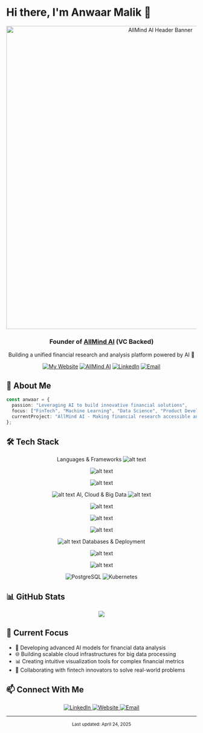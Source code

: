 # Hi there, I'm Anwaar Malik 👋

<div align="center">
  <a href="https://useallmind.ai/" target="_blank">
    <img src="https://mir-s3-cdn-cf.behance.net/project_modules/max_1200/4ff07986208593.5d9a654e92f36.gif" alt="AllMind AI Header Banner" width="800"/>
  </a>
</div>

<div align="center">
  <h3>Founder of <a href="https://useallmind.ai/" target="_blank">AllMind AI</a> (VC Backed)</h3>
  <p>Building a unified financial research and analysis platform powered by AI 🚀</p>
  
  [![My Website](https://img.shields.io/badge/Portfolio-AnwaarMalik.dev-blue?style=flat-square&logo=google-chrome&logoColor=white)](https://anwaarmalik.dev/) 
  [![AllMind AI](https://img.shields.io/badge/Company-AllMindAI-000080?style=flat-square&logo=atom&logoColor=white)](https://useallmind.ai/)
  [![LinkedIn](https://img.shields.io/badge/LinkedIn-0A66C2?style=flat-square&logo=linkedin&logoColor=white)](https://www.linkedin.com/in/anwaarmalik/)
  [![Email](https://img.shields.io/badge/Email-D14836?style=flat-square&logo=gmail&logoColor=white)](mailto:anwaarmalik@allmindinvestments.com)
</div>

## 💼 About Me

```typescript
const anwaar = {
  passion: "Leveraging AI to build innovative financial solutions",
  focus: ["FinTech", "Machine Learning", "Data Science", "Product Development"],
  currentProject: "AllMind AI - Making financial research accessible and actionable"
};
```

## 🛠️ Tech Stack

<div align="center">

Languages & Frameworks
![alt text](https://img.shields.io/badge/Python-3776AB?style=for-the-badge&logo=python&logoColor=white)

![alt text](https://img.shields.io/badge/Go-00ADD8?style=for-the-badge&logo=go&logoColor=white)

![alt text](https://img.shields.io/badge/TypeScript-3178C6?style=for-the-badge&logo=typescript&logoColor=white)

![alt text](https://img.shields.io/badge/Next.js-000000?style=for-the-badge&logo=next.js&logoColor=white)
AI, Cloud & Big Data
![alt text](https://img.shields.io/badge/PyTorch-EE4C2C?style=for-the-badge&logo=pytorch&logoColor=white)

![alt text](https://img.shields.io/badge/PySpark-E25A1C?style=for-the-badge&logo=apachespark&logoColor=white)
<!-- Added -->
![alt text](https://img.shields.io/badge/Google_Cloud-4285F4?style=for-the-badge&logo=google-cloud&logoColor=white)

![alt text](https://img.shields.io/badge/AWS-232F3E?style=for-the-badge&logo=amazon-aws&logoColor=white)
<!-- Added -->
![alt text](https://img.shields.io/badge/Docker-2496ED?style=for-the-badge&logo=docker&logoColor=white)
Databases & Deployment
<!-- Added Section -->
![alt text](https://img.shields.io/badge/Databases-SQL/NoSQL-4479A1?style=for-the-badge&logo=postgresql&logoColor=white)
<!-- Added - Represents general database skills. Used PostgreSQL logo -->
![alt text](https://img.shields.io/badge/Deployment-CI/CD-blue?style=for-the-badge&logo=googlecloud&logoColor=white)
<!-- Added - Represents deployment skills. Used generic Cloud icon -->
<!-- You can replace the generic Databases/Deployment badges with specific ones like PostgreSQL, MongoDB, Kubernetes, Jenkins, etc. if preferred -->
![PostgreSQL](https://img.shields.io/badge/PostgreSQL-4169E1?style=for-the-badge&logo=postgresql&logoColor=white)
![Kubernetes](https://img.shields.io/badge/Kubernetes-326CE5?style=for-the-badge&logo=kubernetes&logoColor=white)
</div>

## 📊 GitHub Stats

<div align="center">
  <img src="https://github-readme-stats-k5ftlx7z3-anwaars-projects.vercel.app/api?username=Anthologycodes&count_private=true&show_icons=true&theme=tokyonight&hide_border=true&custom_title=Anwaar's%20GitHub%20Activity"/>
</div>

## 🔭 Current Focus

- 🔬 Developing advanced AI models for financial data analysis
- 🌐 Building scalable cloud infrastructures for big data processing
- 📊 Creating intuitive visualization tools for complex financial metrics
- 🤝 Collaborating with fintech innovators to solve real-world problems

## 📫 Connect With Me

<div align="center">
  <a href="https://www.linkedin.com/in/anwaarmalik/">
    <img src="https://img.shields.io/badge/linkedin-%230077B5.svg?style=for-the-badge&logo=linkedin&logoColor=white" alt="LinkedIn"/>
  </a>
  <a href="https://anwaarmalik.dev/">
    <img src="https://img.shields.io/badge/Portfolio-%23000000.svg?style=for-the-badge&logo=firefox&logoColor=white" alt="Website"/>
  </a>
  <a href="mailto:anwaarmalik@allmindinvestments.com">
    <img src="https://img.shields.io/badge/Email-D14836?style=for-the-badge&logo=gmail&logoColor=white" alt="Email"/>
  </a>
</div>

---

<div align="center">
  <sub>Last updated: April 24, 2025</sub>
</div>
